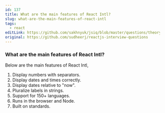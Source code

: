 ```yaml
---
id: 137
title: What are the main features of React Intl?
slug: what-are-the-main-features-of-react-intl
tags:
  - react
editLink: https://github.com/sakhnyuk/jsiq/blob/master/questions/theory/react/137.md
original: https://github.com/sudheerj/reactjs-interview-questions
---
```


### What are the main features of React Intl?

Below are the main features of React Intl,

1. Display numbers with separators.
2. Display dates and times correctly.
3. Display dates relative to "now".
4. Pluralize labels in strings.
5. Support for 150+ languages.
6. Runs in the browser and Node.
7. Built on standards.